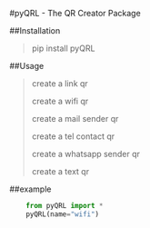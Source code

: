 #pyQRL - The QR Creator Package 

##Installation

> pip install pyQRL

##Usage

>create a link qr
> 
>create a wifi qr
> 
> create a mail sender qr
> 
> create a tel contact  qr
> 
> create a whatsapp sender qr
> 
> create a text qr

##example
```python
    from pyQRL import *
    pyQRL(name="wifi")
